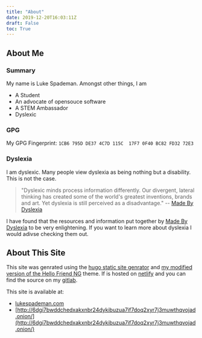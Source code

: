 ```yaml
---
title: "About"
date: 2019-12-20T16:03:11Z
draft: False
toc: True
---
```


## About Me

### Summary

My name is Luke Spademan.
Amongst other things, I am

* A Student
* An advocate of opensouce software
* A STEM Ambassador
* Dyslexic

### GPG

My GPG Fingerprint: `1CB6 795D DE37 4C7D 115C  17F7 0F40 BC82 FD32 72E3`

### Dyslexia

I am dyslexic.
Many people view dyslexia as being nothing but a disability.
This is not the case.

> "Dyslexic minds process information differently.
> Our divergent, lateral thinking has created some of the world's greatest inventions, brands and art.
> Yet dyslexia is still perceived as a disadvantage."
> -- [Made By Dyslexia](http://madebydyslexia.org)

I have found that the resources and information put together by [Made By Dyslexia](http://madebydyslexia.org) to be very enlightening.
If you want to learn more about dyslexia I would adivse checking them out.

## About This Site

This site was genrated using the [hugo static site genrator](https://gohugo.io) and [my modified version of the Hello Friend NG](https://gitlab.com/mokytis/hello-friend-ng) theme.
If is hosted on [netlify](https://www.netlify.com/) and you can find the source on my [gitlab](https://gitlab.com/mokytis/hugo-site).

This site is available at:

* [lukespademan.com](https://lukespademan.com)
* [http://6dgi7bwddchedxakxnbr24dykibuzua7if7doq2xyr7j3muwthqvojad.onion/](http://6dgi7bwddchedxakxnbr24dykibuzua7if7doq2xyr7j3muwthqvojad.onion/)

